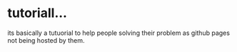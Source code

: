 # tutoriall...
its basically a tutuorial to help people solving their problem as github pages not being hosted by them.
